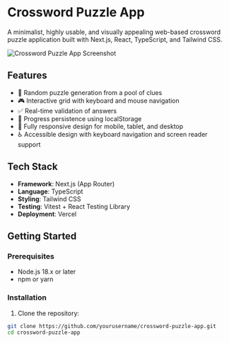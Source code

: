 # Crossword Puzzle App

A minimalist, highly usable, and visually appealing web-based crossword puzzle application built with Next.js, React, TypeScript, and Tailwind CSS.

![Crossword Puzzle App Screenshot](/placeholder.svg?height=400&width=800)

## Features

- 🧩 Random puzzle generation from a pool of clues
- 🎮 Interactive grid with keyboard and mouse navigation
- ✅ Real-time validation of answers
- 💾 Progress persistence using localStorage
- 📱 Fully responsive design for mobile, tablet, and desktop
- ♿ Accessible design with keyboard navigation and screen reader support

## Tech Stack

- **Framework**: Next.js (App Router)
- **Language**: TypeScript
- **Styling**: Tailwind CSS
- **Testing**: Vitest + React Testing Library
- **Deployment**: Vercel

## Getting Started

### Prerequisites

- Node.js 18.x or later
- npm or yarn

### Installation

1. Clone the repository:

```bash
git clone https://github.com/yourusername/crossword-puzzle-app.git
cd crossword-puzzle-app
